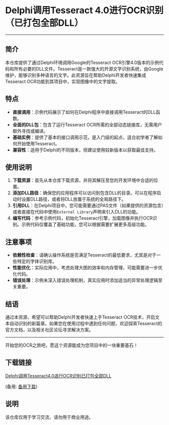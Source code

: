 # Delphi调用Tesseract 4.0进行OCR识别（已打包全部DLL）

---

## 简介

本仓库提供了通过Delphi环境调用Google的Tesseract OCR引擎4.0版本的示例代码和所有必要的DLL文件。Tesseract是一款强大的开源文字识别系统，由Google维护，能够识别多种语言的文字。此资源旨在帮助Delphi开发者快速集成Tesseract OCR功能到其项目中，实现图像中的文字提取。

## 特点

- **直接调用**：示例代码展示了如何在Delphi程序中直接调用Tesseract的DLL函数。
- **全面的DLL包**：包含了运行Tesseract OCR所需的全部动态链接库，无需用户额外寻找或编译。
- **基础实例**：提供了基本的接口调用示范，是入门级的起点，适合初学者了解如何开始使用Tesseract。
- **兼容性**：适用于Delphi的不同版本，但建议使用较新版本以获取最佳支持。

## 使用说明

1. **下载资源**：首先从本仓库下载资源，并将其解压至您的开发环境中合适的位置。
2. **添加DLL路径**：确保您的应用程序可以访问到包含DLL的目录。可以在程序启动时设置DLL路径，或者将DLL放置于系统的全局路径下。
3. **引用DLL**：在Delphi项目中，您可能需要通过PAS文件（如果提供的资源包含）或者直接在代码中使用`External Library`声明来引入DLL的功能。
4. **编写代码**：参考示例代码，初始化Tesseract引擎，加载图像并执行OCR识别。示例代码仅覆盖了基础功能，您可以根据需要扩展更多高级功能。

## 注意事项

- **依赖性检查**：请确认操作系统是否满足Tesseract的最低要求，尤其是对于一些特定的字体识别库。
- **性能优化**：实际应用中，考虑处理大图的效率和内存管理，可能需要进一步优化代码。
- **错误处理**：示例未深入错误处理机制，真实应用时添加适当的异常处理逻辑至关重要。

## 结语

通过本资源，希望可以帮助Delphi开发者快速上手Tesseract OCR技术，开启文本自动识别的新篇章。如果您在使用过程中遇到任何问题，欢迎探索Tesseract的官方文档，以及相关社区论坛寻求解决方案。

---

开始您的OCR之旅吧，愿这个资源能成为您项目中的一块重要基石！

## 下载链接
[Delphi调用Tesseract4.0进行OCR识别已打包全部DLL](https://pan.quark.cn/s/d7f13d4628dc) 

(备用: [备用下载](https://pan.baidu.com/s/1JyDDrH6H8o5bZ8L8Bh3wWQ?pwd=1234))

## 说明

该仓库仅用于学习交流，请勿用于商业用途。
